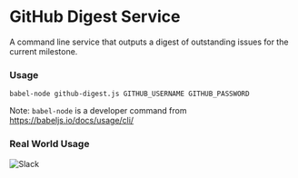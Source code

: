 # GitHub Digest Service

A command line service that outputs a digest of outstanding issues for the current milestone.

### Usage

`babel-node github-digest.js GITHUB_USERNAME GITHUB_PASSWORD`

Note: `babel-node` is a developer command from https://babeljs.io/docs/usage/cli/

### Real World Usage
![Slack](http://i.imgur.com/vZKz2Ej.png)
